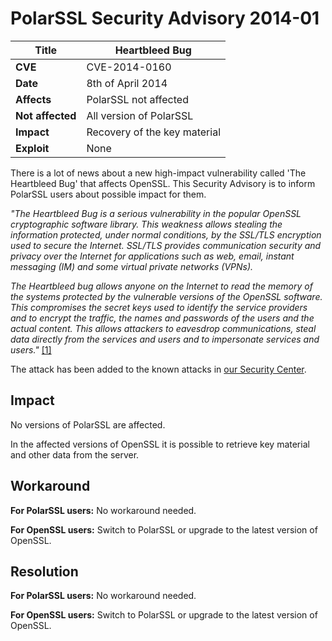 # PolarSSL Security Advisory 2014-01

**Title** |  Heartbleed Bug
---|---
**CVE** |  CVE-2014-0160
**Date** |  8th of April 2014
**Affects** |  PolarSSL not affected
**Not affected** |  All version of PolarSSL
**Impact** |  Recovery of the key material
**Exploit** |  None

There is a lot of news about a new high-impact vulnerability called 'The
Heartbleed Bug' that affects OpenSSL. This Security Advisory is to inform
PolarSSL users about possible impact for them.

_"The Heartbleed Bug is a serious vulnerability in the popular OpenSSL
cryptographic software library. This weakness allows stealing the information
protected, under normal conditions, by the SSL/TLS encryption used to secure
the Internet. SSL/TLS provides communication security and privacy over the
Internet for applications such as web, email, instant messaging (IM) and some
virtual private networks (VPNs)._

_The Heartbleed bug allows anyone on the Internet to read the memory of the
systems protected by the vulnerable versions of the OpenSSL software. This
compromises the secret keys used to identify the service providers and to
encrypt the traffic, the names and passwords of the users and the actual
content. This allows attackers to eavesdrop communications, steal data
directly from the services and users and to impersonate services and users."_
[[1]](http://heartbleed.com/)

The attack has been added to the known attacks in [our Security
Center](/security).

## Impact

No versions of PolarSSL are affected.

In the affected versions of OpenSSL it is possible to retrieve key material
and other data from the server.

## Workaround

**For PolarSSL users:** No workaround needed.

**For OpenSSL users:** Switch to PolarSSL or upgrade to the latest version of
OpenSSL.

## Resolution

**For PolarSSL users:** No workaround needed.

**For OpenSSL users:** Switch to PolarSSL or upgrade to the latest version of
OpenSSL.

